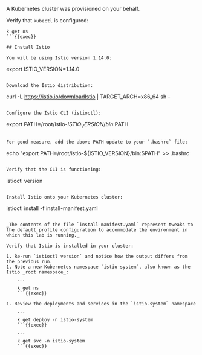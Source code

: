 A Kubernetes cluster was provisioned on your behalf.

Verify that `kubectl` is configured:

```
k get ns
```{{exec}}

## Install Istio

You will be using Istio version 1.14.0:

```
export ISTIO_VERSION=1.14.0
```{{exec}}

Download the Istio distribution:

```
curl -L https://istio.io/downloadIstio | TARGET_ARCH=x86_64 sh -
```{{exec}}

Configure the Istio CLI (istioctl):

```
export PATH=/root/istio-${ISTIO_VERSION}/bin:$PATH
```{{exec}}

For good measure, add the above PATH update to your `.bashrc` file:

```
echo "export PATH=/root/istio-${ISTIO_VERSION}/bin:\$PATH" >> .bashrc
```{{exec}}

Verify that the CLI is functioning:

```
istioctl version
```{{exec}}

Install Istio onto your Kubernetes cluster:

```
istioctl install -f install-manifest.yaml
```{{exec}}

_The contents of the file `install-manifest.yaml` represent tweaks to the default profile configuration to accommodate the environment in which this lab is running._

Verify that Istio is installed in your cluster:

1. Re-run `istioctl version` and notice how the output differs from the previous run.
1. Note a new Kubernetes namespace `istio-system`, also known as the Istio _root namespace_:

    ```
    k get ns
    ```{{exec}}

1. Review the deployments and services in the `istio-system` namespace

    ```
    k get deploy -n istio-system
    ```{{exec}}

    ```
    k get svc -n istio-system
    ```{{exec}}